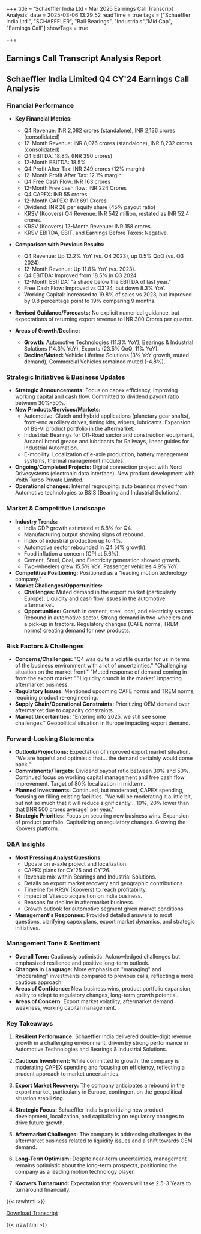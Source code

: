 +++
title = 'Schaeffler India Ltd - Mar 2025 Earnings Call Transcript Analysis'
date = 2025-03-06 13:29:52
readTime = true
tags = ["Schaeffler India Ltd.", "SCHAEFFLER", "Ball Bearings", "Industrials","Mid Cap", "Earnings Call"]
showTags = true

+++



## Earnings Call Transcript Analysis Report
## Schaeffler India Limited Q4 CY'24 Earnings Call Analysis

### Financial Performance

*   **Key Financial Metrics:**
    *   Q4 Revenue: INR 2,082 crores (standalone), INR 2,136 crores (consolidated)
    *   12-Month Revenue: INR 8,076 crores (standalone), INR 8,232 crores (consolidated)
    *   Q4 EBITDA: 18.8% (INR 390 crores)
    *   12-Month EBITDA: 18.5%
    *   Q4 Profit After Tax: INR 249 crores (12% margin)
    *   12-Month Profit After Tax: 12.1% margin
    *   Q4 Free Cash Flow: INR 163 crores
    *   12-Month Free cash flow: INR 224 Crores
    *   Q4 CAPEX: INR 55 crores
    *   12-Month CAPEX: INR 691 Crores
    *   Dividend: INR 28 per equity share (45% payout ratio)
    *   KRSV (Koovers) Q4 Revenue: INR 542 million, restated as INR 52.4 crores.
    *   KRSV (Koovers) 12-Month Revenue: INR 158 crores.
    *   KRSV EBITDA, EBIT, and Earnings Before Taxes: Negative.

*   **Comparison with Previous Results:**
    *   Q4 Revenue: Up 12.2% YoY (vs. Q4 2023), up 0.5% QoQ (vs. Q3 2024).
    *   12-Month Revenue: Up 11.8% YoY (vs. 2023).
    *   Q4 EBITDA: Improved from 18.5% in Q3 2024.
    *   12-Month EBITDA: "a shade below the EBITDA of last year."
    *   Free Cash Flow: Improved vs Q3'24, but down 8.3% YoY.
    *   Working Capital: Increased to 19.8% of sales vs 2023, but improved by 0.8 percentage point to 19% comparing 9 months.

*   **Revised Guidance/Forecasts:** No explicit numerical guidance, but expectations of returning export revenue to INR 300 Crores per quarter.

*   **Areas of Growth/Decline:**
    *   **Growth:** Automotive Technologies (11.3% YoY), Bearings & Industrial Solutions (14.3% YoY), Exports (23.5% QoQ, 11% YoY).
    *   **Decline/Muted:** Vehicle Lifetime Solutions (3% YoY growth, muted demand), Commercial Vehicles remained muted (-4.8%).

### Strategic Initiatives & Business Updates

*   **Strategic Announcements:** Focus on capex efficiency, improving working capital and cash flow. Committed to dividend payout ratio between 30%-50%.
*   **New Products/Services/Markets:**
    *   Automotive: Clutch and hybrid applications (planetary gear shafts), front-end auxiliary drives, timing kits, wipers, lubricants. Expansion of BS-VI product portfolio in the aftermarket.
    *   Industrial: Bearings for Off-Road sector and construction equipment, Arcanol brand grease and lubricants for Railways, linear guides for Industrial Automation.
    *   E-mobility: Localization of e-axle production, battery management systems, thermal management modules.
*   **Ongoing/Completed Projects:** Digital connection project with Nord Drivesystems (electronic data interface). New product development with Voith Turbo Private Limited.
*   **Operational changes**: Internal regrouping: auto bearings moved from Automotive technologies to B&IS (Bearing and Industrial Solutions).

### Market & Competitive Landscape

*   **Industry Trends:**
    *   India GDP growth estimated at 6.8% for Q4.
    *   Manufacturing output showing signs of rebound.
    *   Index of industrial production up to 4%.
    *   Automotive sector rebounded in Q4 (4% growth).
    *   Food inflation a concern (CPI at 5.6%).
    *   Cement, Steel, Coal, and Electricity generation showed growth.
    *   Two-wheelers grew 15.5% YoY, Passenger vehicles 4.9% YoY.
*   **Competitive Positioning:** Positioned as a "leading motion technology company."
*   **Market Challenges/Opportunities:**
    *   **Challenges:** Muted demand in the export market (particularly Europe). Liquidity and cash flow issues in the automotive aftermarket.
    *   **Opportunities:** Growth in cement, steel, coal, and electricity sectors. Rebound in automotive sector. Strong demand in two-wheelers and a pick-up in tractors. Regulatory changes (CAFE norms, TREM norms) creating demand for new products.

### Risk Factors & Challenges

*   **Concerns/Challenges:** "Q4 was quite a volatile quarter for us in terms of the business environment with a lot of uncertainties." "Challenging situation on the market front." "Muted response of demand coming in from the export market." "Liquidity crunch in the market" impacting aftermarket business.
*   **Regulatory Issues:** Mentioned upcoming CAFE norms and TREM norms, requiring product re-engineering.
*   **Supply Chain/Operational Constraints:** Prioritizing OEM demand over aftermarket due to capacity constraints.
*   **Market Uncertainties:** "Entering into 2025, we still see some challenges." Geopolitical situation in Europe impacting export demand.

### Forward-Looking Statements

*   **Outlook/Projections:** Expectation of improved export market situation. "We are hopeful and optimistic that... the demand certainly would come back."
*   **Commitments/Targets:** Dividend payout ratio between 30% and 50%. Continued focus on working capital management and free cash flow improvement. Target of 80% localization in midterm.
*   **Planned Investments:** Continued, but moderated, CAPEX spending, focusing on filling existing facilities. "We will be moderating it a little bit, but not so much that it will reduce significantly... 10%, 20% lower than that [INR 500 crores average] per year."
*   **Strategic Priorities:** Focus on securing new business wins. Expansion of product portfolio. Capitalizing on regulatory changes. Growing the Koovers platform.

### Q&A Insights

*   **Most Pressing Analyst Questions:**
    *   Update on e-axle project and localization.
    *   CAPEX plans for CY'25 and CY'26.
    *   Revenue mix within Bearings and Industrial Solutions.
    *   Details on export market recovery and geographic contributions.
    *   Timeline for KRSV (Koovers) to reach profitability.
    *   Impact of Vitesco acquisition on India business.
    *   Reasons for decline in aftermarket business.
    *   Growth outlook for automotive segment given market conditions.
*   **Management's Responses:** Provided detailed answers to most questions, clarifying capex plans, export market dynamics, and strategic initiatives.

### Management Tone & Sentiment

*   **Overall Tone:** Cautiously optimistic. Acknowledged challenges but emphasized resilience and positive long-term outlook.
*   **Changes in Language:** More emphasis on "managing" and "moderating" investments compared to previous calls, reflecting a more cautious approach.
*   **Areas of Confidence:** New business wins, product portfolio expansion, ability to adapt to regulatory changes, long-term growth potential.
*   **Areas of Concern:** Export market volatility, aftermarket demand weakness, working capital management.

### Key Takeaways

1.  **Resilient Performance:** Schaeffler India delivered double-digit revenue growth in a challenging environment, driven by strong performance in Automotive Technologies and Bearings & Industrial Solutions.

2.  **Cautious Investment:** While committed to growth, the company is moderating CAPEX spending and focusing on efficiency, reflecting a prudent approach to market uncertainties.

3.  **Export Market Recovery:** The company anticipates a rebound in the export market, particularly in Europe, contingent on the geopolitical situation stabilizing.

4.  **Strategic Focus:** Schaeffler India is prioritizing new product development, localization, and capitalizing on regulatory changes to drive future growth.

5.  **Aftermarket Challenges:** The company is addressing challenges in the aftermarket business related to liquidity issues and a shift towards OEM demand.

6.  **Long-Term Optimism:** Despite near-term uncertainties, management remains optimistic about the long-term prospects, positioning the company as a leading motion technology player.

7.  **Koovers Turnaround:** Expectation that Koovers will take 2.5-3 Years to turnaround financially.



{{< rawhtml >}}

<div class="button-container">    
    <a href="https://www.bseindia.com/stockinfo/AnnPdfOpen.aspx?Pname=b8369077-a73b-4925-a123-dfa57f3b48af.pdf" target="_blank" class="report-button">
      <i class="fas fa-file-pdf"></i> Download Transcript
    </a>
</div>
    
{{< /rawhtml >}}
